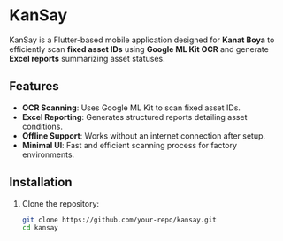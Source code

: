 # KanSay

KanSay is a Flutter-based mobile application designed for **Kanat Boya** to efficiently scan **fixed asset IDs** using **Google ML Kit OCR** and generate **Excel reports** summarizing asset statuses.

## Features

- **OCR Scanning**: Uses Google ML Kit to scan fixed asset IDs.
- **Excel Reporting**: Generates structured reports detailing asset conditions.
- **Offline Support**: Works without an internet connection after setup.
- **Minimal UI**: Fast and efficient scanning process for factory environments.

## Installation

1. Clone the repository:

   ```sh
   git clone https://github.com/your-repo/kansay.git
   cd kansay
